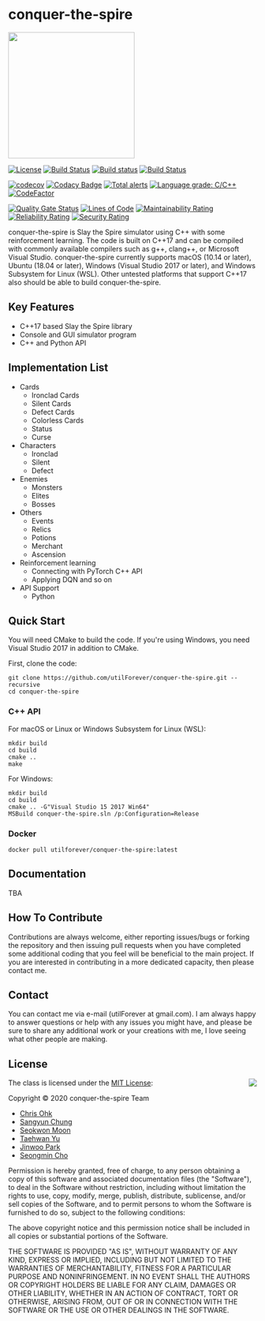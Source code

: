 # conquer-the-spire

<img src="./Medias/Logos/Logo.png" width=256 height=256 />

[![License](https://img.shields.io/badge/Licence-MIT-blue.svg)](https://github.com/utilForever/conquer-the-spire/blob/master/LICENSE) [![Build Status](https://travis-ci.org/utilForever/conquer-the-spire.svg?branch=master)](https://travis-ci.org/utilForever/conquer-the-spire/branches) [![Build status](https://ci.appveyor.com/api/projects/status/github/utilForever/conquer-the-spire?branch=master&svg=true)](https://ci.appveyor.com/project/utilForever/conquer-the-spire/branch/master) [![Build Status](https://utilforever.visualstudio.com/conquer-the-spire/_apis/build/status/utilForever.conquer-the-spire?branchName=master)](https://utilforever.visualstudio.com/conquer-the-spire/_build/latest?definitionId=9&branchName=master)

[![codecov](https://codecov.io/gh/utilForever/conquer-the-spire/branch/master/graph/badge.svg)](https://codecov.io/gh/utilForever/conquer-the-spire)
[![Codacy Badge](https://api.codacy.com/project/badge/Grade/3e1f5dc4c5484c1dad24168da3c1059b)](https://www.codacy.com/manual/utilForever/conquer-the-spire?utm_source=github.com&amp;utm_medium=referral&amp;utm_content=utilForever/conquer-the-spire&amp;utm_campaign=Badge_Grade)
[![Total alerts](https://img.shields.io/lgtm/alerts/g/utilForever/conquer-the-spire.svg?logo=lgtm&logoWidth=18)](https://lgtm.com/projects/g/utilForever/conquer-the-spire/alerts/)
[![Language grade: C/C++](https://img.shields.io/lgtm/grade/cpp/g/utilForever/conquer-the-spire.svg?logo=lgtm&logoWidth=18)](https://lgtm.com/projects/g/utilForever/conquer-the-spire/context:cpp)
[![CodeFactor](https://www.codefactor.io/repository/github/utilforever/conquer-the-spire/badge)](https://www.codefactor.io/repository/github/utilforever/conquer-the-spire)

[![Quality Gate Status](https://sonarcloud.io/api/project_badges/measure?project=conquer-the-spire&metric=alert_status)](https://sonarcloud.io/dashboard?id=conquer-the-spire) [![Lines of Code](https://sonarcloud.io/api/project_badges/measure?project=conquer-the-spire&metric=ncloc)](https://sonarcloud.io/dashboard?id=conquer-the-spire) [![Maintainability Rating](https://sonarcloud.io/api/project_badges/measure?project=conquer-the-spire&metric=sqale_rating)](https://sonarcloud.io/dashboard?id=conquer-the-spire) [![Reliability Rating](https://sonarcloud.io/api/project_badges/measure?project=conquer-the-spire&metric=reliability_rating)](https://sonarcloud.io/dashboard?id=conquer-the-spire) [![Security Rating](https://sonarcloud.io/api/project_badges/measure?project=conquer-the-spire&metric=security_rating)](https://sonarcloud.io/dashboard?id=conquer-the-spire)

conquer-the-spire is Slay the Spire simulator using C++ with some reinforcement learning. The code is built on C++17 and can be compiled with commonly available compilers such as g++, clang++, or Microsoft Visual Studio. conquer-the-spire currently supports macOS (10.14 or later), Ubuntu (18.04 or later), Windows (Visual Studio 2017 or later), and Windows Subsystem for Linux (WSL). Other untested platforms that support C++17 also should be able to build conquer-the-spire.

## Key Features

  * C++17 based Slay the Spire library
  * Console and GUI simulator program
  * C++ and Python API

## Implementation List

  * Cards
    * Ironclad Cards
    * Silent Cards
    * Defect Cards
    * Colorless Cards
    * Status
    * Curse
  * Characters
    * Ironclad
    * Silent
    * Defect
  * Enemies
    * Monsters
    * Elites
    * Bosses
  * Others
    * Events
    * Relics
    * Potions
    * Merchant
    * Ascension
  * Reinforcement learning
    * Connecting with PyTorch C++ API
    * Applying DQN and so on
  * API Support
    * Python

## Quick Start

You will need CMake to build the code. If you're using Windows, you need Visual Studio 2017 in addition to CMake.

First, clone the code:

```
git clone https://github.com/utilForever/conquer-the-spire.git --recursive
cd conquer-the-spire
```

### C++ API

For macOS or Linux or Windows Subsystem for Linux (WSL):

```
mkdir build
cd build
cmake ..
make
```

For Windows:

```
mkdir build
cd build
cmake .. -G"Visual Studio 15 2017 Win64"
MSBuild conquer-the-spire.sln /p:Configuration=Release
```

### Docker

```
docker pull utilforever/conquer-the-spire:latest
```

## Documentation

TBA

## How To Contribute

Contributions are always welcome, either reporting issues/bugs or forking the repository and then issuing pull requests when you have completed some additional coding that you feel will be beneficial to the main project. If you are interested in contributing in a more dedicated capacity, then please contact me.

## Contact

You can contact me via e-mail (utilForever at gmail.com). I am always happy to answer questions or help with any issues you might have, and please be sure to share any additional work or your creations with me, I love seeing what other people are making.

## License

<img align="right" src="http://opensource.org/trademarks/opensource/OSI-Approved-License-100x137.png">

The class is licensed under the [MIT License](http://opensource.org/licenses/MIT):

Copyright © 2020 conquer-the-spire Team

- [Chris Ohk](https://github.com/utilForever)
- [Sangyun Chung](https://github.com/starga2er)
- [Seokwon Moon](https://github.com/you4rin)
- [Taehwan Yu](https://github.com/PhoenixPlanet)
- [Jinwoo Park](https://github.com/byeol-lor)
- [Seongmin Cho](https://github.com/bluetic123)

Permission is hereby granted, free of charge, to any person obtaining a copy of this software and associated documentation files (the "Software"), to deal in the Software without restriction, including without limitation the rights to use, copy, modify, merge, publish, distribute, sublicense, and/or sell copies of the Software, and to permit persons to whom the Software is furnished to do so, subject to the following conditions:

The above copyright notice and this permission notice shall be included in all copies or substantial portions of the Software.

THE SOFTWARE IS PROVIDED "AS IS", WITHOUT WARRANTY OF ANY KIND, EXPRESS OR IMPLIED, INCLUDING BUT NOT LIMITED TO THE WARRANTIES OF MERCHANTABILITY, FITNESS FOR A PARTICULAR PURPOSE AND NONINFRINGEMENT. IN NO EVENT SHALL THE AUTHORS OR COPYRIGHT HOLDERS BE LIABLE FOR ANY CLAIM, DAMAGES OR OTHER LIABILITY, WHETHER IN AN ACTION OF CONTRACT, TORT OR OTHERWISE, ARISING FROM, OUT OF OR IN CONNECTION WITH THE SOFTWARE OR THE USE OR OTHER DEALINGS IN THE SOFTWARE.